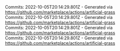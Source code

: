 Commits: 2022-10-05T20:14:29.801Z - Generated via https://github.com/marketplace/actions/artificial-grass
<br>
Commits: 2022-10-05T20:14:29.801Z - Generated via https://github.com/marketplace/actions/artificial-grass
<br>
Commits: 2022-10-05T20:14:29.801Z - Generated via https://github.com/marketplace/actions/artificial-grass
<br>
Commits: 2022-10-05T20:14:29.801Z - Generated via https://github.com/marketplace/actions/artificial-grass
<br>
